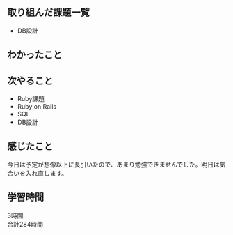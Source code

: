 ## 取り組んだ課題一覧
- DB設計

## わかったこと

## 次やること
- Ruby課題
- Ruby on Rails
- SQL
- DB設計

## 感じたこと
今日は予定が想像以上に長引いたので、あまり勉強できませんでした。明日は気合いを入れ直します。

## 学習時間
3時間<br />
合計284時間